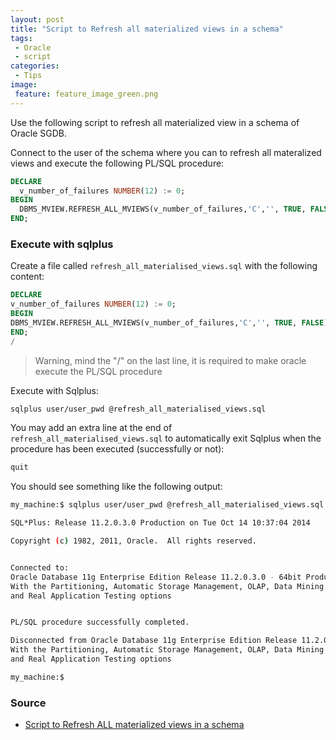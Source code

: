 ```yaml
---
layout: post
title: "Script to Refresh all materialized views in a schema"
tags:
 - Oracle
 - script
categories:
 - Tips
image:
 feature: feature_image_green.png
---
```


Use the following script to refresh all materialized view in a schema of Oracle SGDB.


Connect to the user of the schema where you can to refresh all materalized views and execute the following PL/SQL procedure:

```sql
DECLARE
  v_number_of_failures NUMBER(12) := 0;
BEGIN
  DBMS_MVIEW.REFRESH_ALL_MVIEWS(v_number_of_failures,'C','', TRUE, FALSE);
END;
```

### Execute with sqlplus

Create a file called ```refresh_all_materialised_views.sql``` with the following content:

```sql
DECLARE
v_number_of_failures NUMBER(12) := 0;
BEGIN
DBMS_MVIEW.REFRESH_ALL_MVIEWS(v_number_of_failures,'C','', TRUE, FALSE);
END;
/
```

> Warning, mind the "/" on the last line, it is required to make oracle execute the PL/SQL procedure

Execute with Sqlplus:

```bash
sqlplus user/user_pwd @refresh_all_materialised_views.sql
```
You may add an extra line at the end of ```refresh_all_materialised_views.sql``` to automatically exit Sqlplus when the procedure has been executed (successfully or not):

```sql
quit
```

You should see something like the following output:

```bash
my_machine:$ sqlplus user/user_pwd @refresh_all_materialised_views.sql

SQL*Plus: Release 11.2.0.3.0 Production on Tue Oct 14 10:37:04 2014

Copyright (c) 1982, 2011, Oracle.  All rights reserved.


Connected to:
Oracle Database 11g Enterprise Edition Release 11.2.0.3.0 - 64bit Production
With the Partitioning, Automatic Storage Management, OLAP, Data Mining
and Real Application Testing options


PL/SQL procedure successfully completed.

Disconnected from Oracle Database 11g Enterprise Edition Release 11.2.0.3.0 - 64bit Production
With the Partitioning, Automatic Storage Management, OLAP, Data Mining
and Real Application Testing options

my_machine:$
```

### Source

* [Script to Refresh ALL materialized views in a schema](http://www.bash-dba.com/2011/10/refreshing-all-materialized-view-in.html)
